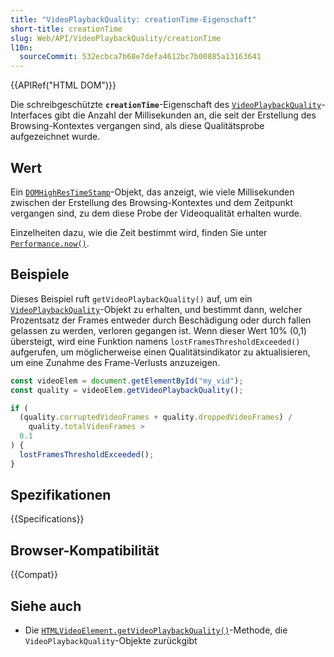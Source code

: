 ```yaml
---
title: "VideoPlaybackQuality: creationTime-Eigenschaft"
short-title: creationTime
slug: Web/API/VideoPlaybackQuality/creationTime
l10n:
  sourceCommit: 532ecbca7b68e7defa4612bc7b00885a13163641
---
```


{{APIRef("HTML DOM")}}

Die schreibgeschützte **`creationTime`**-Eigenschaft des [`VideoPlaybackQuality`](/de/docs/Web/API/VideoPlaybackQuality)-Interfaces gibt die Anzahl der Millisekunden an, die seit der Erstellung des Browsing-Kontextes vergangen sind, als diese Qualitätsprobe aufgezeichnet wurde.

## Wert

Ein [`DOMHighResTimeStamp`](/de/docs/Web/API/DOMHighResTimeStamp)-Objekt, das anzeigt, wie viele Millisekunden zwischen der Erstellung des Browsing-Kontextes und dem Zeitpunkt vergangen sind, zu dem diese Probe der Videoqualität erhalten wurde.

Einzelheiten dazu, wie die Zeit bestimmt wird, finden Sie unter [`Performance.now()`](/de/docs/Web/API/Performance/now).

## Beispiele

Dieses Beispiel ruft `getVideoPlaybackQuality()` auf, um ein [`VideoPlaybackQuality`](/de/docs/Web/API/VideoPlaybackQuality)-Objekt zu erhalten, und bestimmt dann, welcher Prozentsatz der Frames entweder durch Beschädigung oder durch fallen gelassen zu werden, verloren gegangen ist. Wenn dieser Wert 10% (0,1) übersteigt, wird eine Funktion namens `lostFramesThresholdExceeded()` aufgerufen, um möglicherweise einen Qualitätsindikator zu aktualisieren, um eine Zunahme des Frame-Verlusts anzuzeigen.

```js
const videoElem = document.getElementById("my_vid");
const quality = videoElem.getVideoPlaybackQuality();

if (
  (quality.corruptedVideoFrames + quality.droppedVideoFrames) /
    quality.totalVideoFrames >
  0.1
) {
  lostFramesThresholdExceeded();
}
```

## Spezifikationen

{{Specifications}}

## Browser-Kompatibilität

{{Compat}}

## Siehe auch

- Die [`HTMLVideoElement.getVideoPlaybackQuality()`](/de/docs/Web/API/HTMLVideoElement/getVideoPlaybackQuality)-Methode, die `VideoPlaybackQuality`-Objekte zurückgibt
